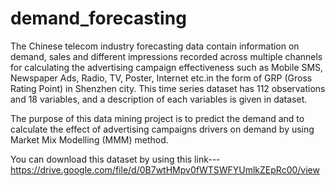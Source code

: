 # demand_forecasting
The Chinese telecom industry forecasting data contain information on demand, sales and different impressions
recorded across multiple channels for calculating the advertising campaign effectiveness such as Mobile SMS,
Newspaper Ads, Radio, TV, Poster, Internet etc.in the form of GRP (Gross Rating Point)  in Shenzhen city. 
This time series dataset has 112 observations and 18 variables, and a description of each variables is given in dataset.

The purpose of this data mining project is to predict the demand and to calculate the effect of advertising campaigns
drivers on demand by using Market Mix Modelling (MMM) method.

You can download this dataset by using this link---
https://drive.google.com/file/d/0B7wtHMpv0fWTSWFYUmlkZEpRc00/view
